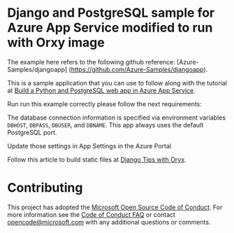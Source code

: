 

# Django and PostgreSQL sample for Azure App Service modified to run with Orxy image

The example here refers to the following github reference:
[Azure-Samples/djangoapp]
(https://github.com/Azure-Samples/djangoapp). 

This is a sample application that you can use to follow along with the tutorial at 
[Build a Python and PostgreSQL web app in Azure App Service](https://docs.microsoft.com/azure/app-service/containers/tutorial-python-postgresql-app). 

Run run this example correctly please follow the next requirements:

The database connection information is specified via environment variables `DBHOST`, `DBPASS`, `DBUSER`, and `DBNAME`. This app always uses the default PostgreSQL port. 

Update those settings in App Settings in the Azure Portal

Follow this article to build static files at 
[Django Tips with Oryx](https://github.com/Microsoft/Oryx/wiki/Django-Tips). 


# Contributing

This project has adopted the [Microsoft Open Source Code of Conduct](https://opensource.microsoft.com/codeofconduct/). For more information see the [Code of Conduct FAQ](https://opensource.microsoft.com/codeofconduct/faq/) or contact [opencode@microsoft.com](mailto:opencode@microsoft.com) with any additional questions or comments.
